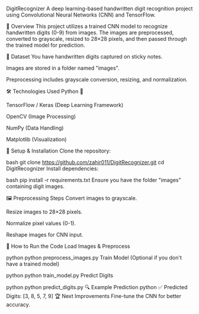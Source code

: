DigitRecognizer
A deep learning-based handwritten digit recognition project using Convolutional Neural Networks (CNN) and TensorFlow.

🚀 Overview
This project utilizes a trained CNN model to recognize handwritten digits (0-9) from images. The images are preprocessed, converted to grayscale, resized to 28×28 pixels, and then passed through the trained model for prediction.

📂 Dataset
You have handwritten digits captured on sticky notes.

Images are stored in a folder named "images".

Preprocessing includes grayscale conversion, resizing, and normalization.

🛠️ Technologies Used
Python 🐍

TensorFlow / Keras (Deep Learning Framework)

OpenCV (Image Processing)

NumPy (Data Handling)

Matplotlib (Visualization)

🔧 Setup & Installation
Clone the repository:

bash
git clone https://github.com/zahir011/DigitRecognizer.git
cd DigitRecognizer
Install dependencies:

bash
pip install -r requirements.txt
Ensure you have the folder "images" containing digit images.

🖼️ Preprocessing Steps
Convert images to grayscale.

Resize images to 28×28 pixels.

Normalize pixel values (0-1).

Reshape images for CNN input.

📜 How to Run the Code
Load Images & Preprocess

python
python preprocess_images.py
Train Model (Optional if you don't have a trained model)

python
python train_model.py
Predict Digits

python
python predict_digits.py
🔍 Example Prediction
python
✅ Predicted Digits: [3, 8, 5, 7, 9]
🏆 Next Improvements
Fine-tune the CNN for better accuracy.

